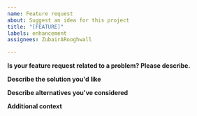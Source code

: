 ```yaml
---
name: Feature request
about: Suggest an idea for this project
title: "[FEATURE]"
labels: enhancement
assignees: ZubairARooghwall

---
```


**Is your feature request related to a problem? Please describe.**

**Describe the solution you'd like**

**Describe alternatives you've considered**

**Additional context**
